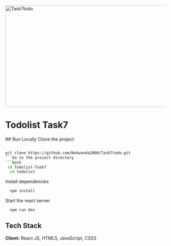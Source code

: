 <img src="https://socialify.git.ci/Nokwanda2000/Task7todo/image?language=1&owner=1&name=1&stargazers=1&theme=Light" alt="Task7todo" width="640" height="320" />

<h1>Todolist Task7</h1>

 ## Run Locally
Clone the project
```bash

git clone https://github.com/Nokwanda2000/Task7todo.git
```Go to the project directory
```bash
 cd Todolist-Task7
  cd todolist
```

Install dependencies
```bash
  npm install
```

Start the react server
```bash
  npm run dev
```

## Tech Stack
**Client:** React JS, HTML5, JavaScript, CSS3
